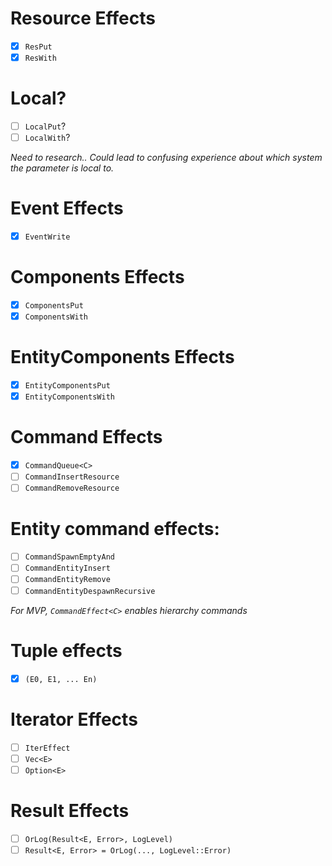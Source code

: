 # Resource Effects
- [x] `ResPut`
- [x] `ResWith`

# Local?
- [ ] `LocalPut`?
- [ ] `LocalWith`?

*Need to research.. Could lead to confusing experience about which system the parameter is local to.*

# Event Effects
- [x] `EventWrite`

# Components Effects
- [x] `ComponentsPut`
- [x] `ComponentsWith`

# EntityComponents Effects
- [x] `EntityComponentsPut`
- [x] `EntityComponentsWith`

# Command Effects
- [x] `CommandQueue<C>`
- [ ] `CommandInsertResource`
- [ ] `CommandRemoveResource`

# Entity command effects:
- [ ] `CommandSpawnEmptyAnd`
- [ ] `CommandEntityInsert`
- [ ] `CommandEntityRemove`
- [ ] `CommandEntityDespawnRecursive`

*For MVP, `CommandEffect<C>` enables hierarchy commands*

# Tuple effects
- [x] `(E0, E1, ... En)`

# Iterator Effects
- [ ] `IterEffect`
- [ ] `Vec<E>`
- [ ] `Option<E>`

# Result Effects
- [ ] `OrLog(Result<E, Error>, LogLevel)`
- [ ] `Result<E, Error> = OrLog(..., LogLevel::Error)`
